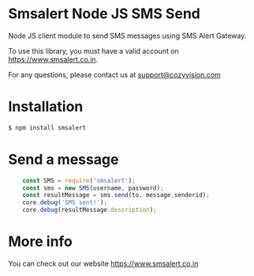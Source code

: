 # Smsalert Node JS SMS Send

Node JS client module to send SMS messages using SMS Alert Gateway.

To use this library, you must have a valid account on https://www.smsalert.co.in.

For any questions, please contact us at support@cozyvision.com

# Installation

```bash
$ npm install smsalert
```

# Send a message

```js
    const SMS = require('smsalert');
    const sms = new SMS(username, password);
	const resultMessage = sms.send(to, message,senderid);
    core.debug('SMS sent!');
	core.debug(resultMessage.description);
```


# More info

You can check out our website https://www.smsalert.co.in
